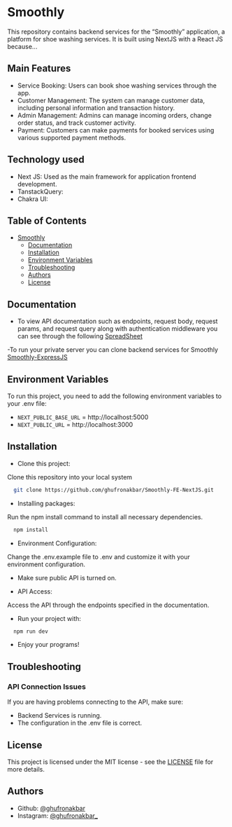 # Smoothly

This repository contains backend services for the “Smoothly” application, a platform for shoe washing services. It is built using NextJS with a React JS because...

## Main Features
- Service Booking: Users can book shoe washing services through the app.
- Customer Management: The system can manage customer data, including personal information and transaction history.
- Admin Management: Admins can manage incoming orders, change order status, and track customer activity.
- Payment: Customers can make payments for booked services using various supported payment methods.

## Technology used
- Next JS: Used as the main framework for application frontend development.
- TanstackQuery: 
- Chakra UI: 

## Table of Contents

- [Smoothly](#smoothly)
  - [Documentation](#documentation)
  - [Installation](#installation)
  - [Environment Variables](#environment-variables)
  - [Troubleshooting](#troubleshooting)
  - [Authors](#authors)
  - [License](#license)


## Documentation

- To view API documentation such as endpoints, request body, request params, and request query along with authentication middleware you can see through the following
  [SpreadSheet](https://docs.google.com/spreadsheets/d/1C4j_gn8kT-3VyplsPdFzW9ss2iVfElnWpqhdUcFlsLc/edit?usp=sharing)

-To run your private server you can clone backend services for Smoothly
  [Smoothly-ExpressJS](https://github.com/ghufronakbar/Smoothly-BE-ExpressJS)


## Environment Variables

To run this project, you need to add the following environment variables to your .env file:

- `NEXT_PUBLIC_BASE_URL` = http://localhost:5000
- `NEXT_PUBLIC_URL` = http://localhost:3000

## Installation

- Clone this project:

Clone this repository into your local system

```bash
  git clone https://github.com/ghufronakbar/Smoothly-FE-NextJS.git
```

- Installing packages:

Run the npm install command to install all necessary dependencies.

```bash
  npm install
```

- Environment Configuration:

Change the .env.example file to .env and customize it with your environment configuration.

- Make sure public API is turned on.

- API Access:

Access the API through the endpoints specified in the documentation.

- Run your project with:

```bash
  npm run dev
```

- Enjoy your programs!

## Troubleshooting

### API Connection Issues

If you are having problems connecting to the API, make sure:
- Backend Services is running.
- The configuration in the .env file is correct.

## License

This project is licensed under the MIT license - see the [LICENSE](LICENSE) file for more details.

## Authors

- Github: [@ghufronakbar](https://www.github.com/ghufronakbar)
- Instagram: [@ghufronakbar_](https://www.instagram.com/ghufronakbar_)